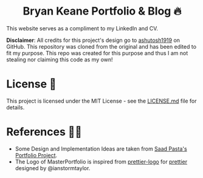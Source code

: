 <h1 align="center"> Bryan Keane Portfolio & Blog 🔥 </h1> 
This website serves as a compliment to my LinkedIn and CV.

**Disclaimer**: All credits for this project's design go to [ashutosh1919](https://github.com/ashutosh1919/masterPortfolio) on GitHub. This repository was cloned from the original and has been edited to fit my purpose. This repo was created for this purpose and thus I am not stealing nor claiming this code as my own!

# License 📄

This project is licensed under the MIT License - see the [LICENSE.md](./LICENSE) file for details.

# References 👏🏻

- Some Design and Implementation Ideas are taken from [Saad Pasta's Portfolio Project](https://github.com/saadpasta/developerFolio).
- The Logo of MasterPortfolio is inspired from [prettier-logo](https://github.com/prettier/prettier-logo) for [prettier](https://github.com/prettier/prettier) designed by @ianstormtaylor.
